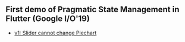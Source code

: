 
##  First demo of Pragmatic State Management in Flutter (Google I/O'19)
* [v1:  Slider cannot change Piechart ]([https://github.com/lvsj/control_chart_with_slider_v1](https://github.com/lvsj/control_chart_with_slider_v1))
